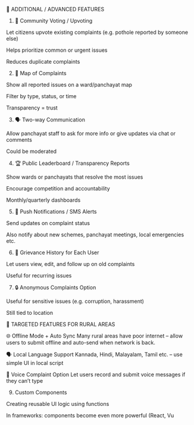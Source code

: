 🌟 ADDITIONAL / ADVANCED FEATURES
1. 📢 Community Voting / Upvoting

Let citizens upvote existing complaints (e.g. pothole reported by someone else)

Helps prioritize common or urgent issues

Reduces duplicate complaints

2. 📍 Map of Complaints

Show all reported issues on a ward/panchayat map

Filter by type, status, or time

Transparency = trust

3. 🗣️ Two-way Communication

Allow panchayat staff to ask for more info or give updates via chat or comments

Could be moderated

4. 🏆 Public Leaderboard / Transparency Reports

Show wards or panchayats that resolve the most issues

Encourage competition and accountability

Monthly/quarterly dashboards

5. 🔔 Push Notifications / SMS Alerts

Send updates on complaint status

Also notify about new schemes, panchayat meetings, local emergencies etc.

6. 🧾 Grievance History for Each User

Let users view, edit, and follow up on old complaints

Useful for recurring issues

7. 🔒 Anonymous Complaints Option

Useful for sensitive issues (e.g. corruption, harassment)

Still tied to location

🎯 TARGETED FEATURES FOR RURAL AREAS

🌐 Offline Mode + Auto Sync
Many rural areas have poor internet – allow users to submit offline and auto-send when network is back.

🗣️ Local Language Support
Kannada, Hindi, Malayalam, Tamil etc. – use simple UI in local script

🎥 Voice Complaint Option
Let users record and submit voice messages if they can’t type




9. Custom Components

Creating reusable UI logic using functions

In frameworks: components become even more powerful (React, Vu
